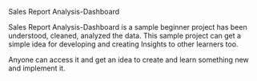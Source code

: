 Sales Report Analysis-Dashboard

Sales Report Analysis-Dashboard is a sample beginner project has been understood, cleaned, analyzed the data. This sample project can get a simple idea for developing and creating Insights to other learners too.

Anyone can access it and get an idea to create and learn something new and implement it.
